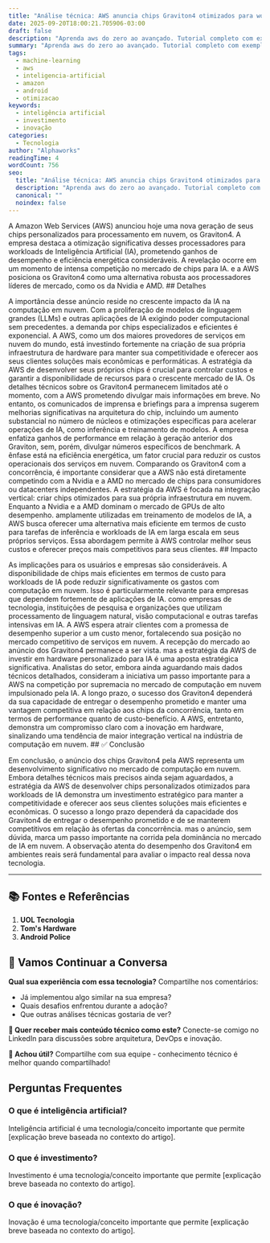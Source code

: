 ```yaml
---
title: "Análise técnica: AWS anuncia chips Graviton4 otimizados para workloads de IA"
date: 2025-09-20T18:00:21.705906-03:00
draft: false
description: "Aprenda aws do zero ao avançado. Tutorial completo com exemplos práticos e dicas de especialistas. Leia mais sobre aws e suas aplicações práticas."
summary: "Aprenda aws do zero ao avançado. Tutorial completo com exemplos práticos e dicas de especialistas. Leia mais sobre aws e suas aplicações práticas."
tags:
  - machine-learning
  - aws
  - inteligencia-artificial
  - amazon
  - android
  - otimizacao
keywords:
  - inteligência artificial
  - investimento
  - inovação
categories:
  - Tecnologia
author: "Alphaworks"
readingTime: 4
wordCount: 756
seo:
  title: "Análise técnica: AWS anuncia chips Graviton4 otimizados para workloads de IA"
  description: "Aprenda aws do zero ao avançado. Tutorial completo com exemplos práticos e dicas de especialistas. Leia mais sobre aws e suas aplicações práticas."
  canonical: ""
  noindex: false
---
```


A Amazon Web Services (AWS) anunciou hoje uma nova geração de seus chips personalizados para processamento em nuvem, os Graviton4. A empresa destaca a otimização significativa desses processadores para workloads de Inteligência Artificial (IA), prometendo ganhos de desempenho e eficiência energética consideráveis. A revelação ocorre em um momento de intensa competição no mercado de chips para IA. e a AWS posiciona os Graviton4 como uma alternativa robusta aos processadores líderes de mercado, como os da Nvidia e AMD. ## Detalhes

A importância desse anúncio reside no crescente impacto da IA na computação em nuvem. Com a proliferação de modelos de linguagem grandes (LLMs) e outras aplicações de IA exigindo poder computacional sem precedentes. a demanda por chips especializados e eficientes é exponencial. A AWS, como um dos maiores provedores de serviços em nuvem do mundo, está investindo fortemente na criação de sua própria infraestrutura de hardware para manter sua competitividade e oferecer aos seus clientes soluções mais econômicas e performáticas. A estratégia da AWS de desenvolver seus próprios chips é crucial para controlar custos e garantir a disponibilidade de recursos para o crescente mercado de IA. Os detalhes técnicos sobre os Graviton4 permanecem limitados até o momento, com a AWS prometendo divulgar mais informações em breve. No entanto, os comunicados de imprensa e briefings para a imprensa sugerem melhorias significativas na arquitetura do chip, incluindo um aumento substancial no número de núcleos e otimizações específicas para acelerar operações de IA, como inferência e treinamento de modelos. A empresa enfatiza ganhos de performance em relação à geração anterior dos Graviton, sem, porém, divulgar números específicos de benchmark. A ênfase está na eficiência energética, um fator crucial para reduzir os custos operacionais dos serviços em nuvem. Comparando os Graviton4 com a concorrência, é importante considerar que a AWS não está diretamente competindo com a Nvidia e a AMD no mercado de chips para consumidores ou datacenters independentes. A estratégia da AWS é focada na integração vertical: criar chips otimizados para sua própria infraestrutura em nuvem. Enquanto a Nvidia e a AMD dominam o mercado de GPUs de alto desempenho. amplamente utilizadas em treinamento de modelos de IA, a AWS busca oferecer uma alternativa mais eficiente em termos de custo para tarefas de inferência e workloads de IA em larga escala em seus próprios serviços. Essa abordagem permite à AWS controlar melhor seus custos e oferecer preços mais competitivos para seus clientes. ## Impacto

As implicações para os usuários e empresas são consideráveis. A disponibilidade de chips mais eficientes em termos de custo para workloads de IA pode reduzir significativamente os gastos com computação em nuvem. Isso é particularmente relevante para empresas que dependem fortemente de aplicações de IA. como empresas de tecnologia, instituições de pesquisa e organizações que utilizam processamento de linguagem natural, visão computacional e outras tarefas intensivas em IA. A AWS espera atrair clientes com a promessa de desempenho superior a um custo menor, fortalecendo sua posição no mercado competitivo de serviços em nuvem. A recepção do mercado ao anúncio dos Graviton4 permanece a ser vista. mas a estratégia da AWS de investir em hardware personalizado para IA é uma aposta estratégica significativa. Analistas do setor, embora ainda aguardando mais dados técnicos detalhados, consideram a iniciativa um passo importante para a AWS na competição por supremacia no mercado de computação em nuvem impulsionado pela IA. A longo prazo, o sucesso dos Graviton4 dependerá da sua capacidade de entregar o desempenho prometido e manter uma vantagem competitiva em relação aos chips da concorrência, tanto em termos de performance quanto de custo-benefício. A AWS, entretanto, demonstra um compromisso claro com a inovação em hardware, sinalizando uma tendência de maior integração vertical na indústria de computação em nuvem. ## ✅ Conclusão

Em conclusão, o anúncio dos chips Graviton4 pela AWS representa um desenvolvimento significativo no mercado de computação em nuvem. Embora detalhes técnicos mais precisos ainda sejam aguardados, a estratégia da AWS de desenvolver chips personalizados otimizados para workloads de IA demonstra um investimento estratégico para manter a competitividade e oferecer aos seus clientes soluções mais eficientes e econômicas. O sucesso a longo prazo dependerá da capacidade dos Graviton4 de entregar o desempenho prometido e de se manterem competitivos em relação às ofertas da concorrência. mas o anúncio, sem dúvida, marca um passo importante na corrida pela dominância no mercado de IA em nuvem. A observação atenta do desempenho dos Graviton4 em ambientes reais será fundamental para avaliar o impacto real dessa nova tecnologia.

---

## 📚 Fontes e Referências

1. **UOL Tecnologia**
2. **Tom's Hardware**
3. **Android Police**

## 💬 Vamos Continuar a Conversa

**Qual sua experiência com essa tecnologia?** Compartilhe nos comentários:
- Já implementou algo similar na sua empresa?
- Quais desafios enfrentou durante a adoção?
- Que outras análises técnicas gostaria de ver?

**📧 Quer receber mais conteúdo técnico como este?** 
Conecte-se comigo no LinkedIn para discussões sobre arquitetura, DevOps e inovação.

**🔄 Achou útil?** Compartilhe com sua equipe - conhecimento técnico é melhor quando compartilhado!


## Perguntas Frequentes

### O que é inteligência artificial?

Inteligência artificial é uma tecnologia/conceito importante que permite [explicação breve baseada no contexto do artigo].

### O que é investimento?

Investimento é uma tecnologia/conceito importante que permite [explicação breve baseada no contexto do artigo].

### O que é inovação?

Inovação é uma tecnologia/conceito importante que permite [explicação breve baseada no contexto do artigo].

